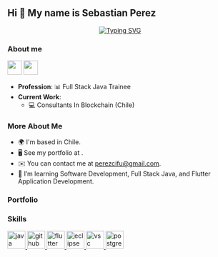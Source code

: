 ## Hi 👋 My name is Sebastian Perez

<p align="center">
    <a href="https://git.io/typing-svg"><img src="https://readme-typing-svg.herokuapp.com?font=Fira+Code&size=25&duration=3000&pause=1000&color=e69138&center=true&vCenter=true&width=477&lines=Developer" alt="Typing SVG" /></a>
</p>

### About me
<p align="left"> 
<a href="https://www.github.com/kyoxsoad" target="_blank" rel="noreferrer"><img src="https://icones.pro/wp-content/uploads/2021/06/icone-github-orange.png" width="32" height="32" /></a>
<a href="https://www.linkedin.com/in/sebastian-perez-cifuentes-3b813265" target="_blank" rel="noreferrer"><img src="https://www.pngmart.com/files/21/Linkedin-PNG-Clipart.png" width="32" height="32" /></a> 
</p>

* **Profession**: 📊 Full Stack Java Trainee
* **Current Work**:
  * 💻 Consultants In Blockchain (Chile)
 

### More About Me

* 🌍 I'm based in Chile.
* 🖥️ See my portfolio at .
* ✉️ You can contact me at [perezcifu@gmail.com](mailto:perezcifu@gmail.com).
* 🧠 I’m learning Software Development, Full Stack Java, and Flutter Application Development.
  
### Portfolio


###  Skills

<p align="left">
  <a href="https://www.java.com" target="_blank" rel="noreferrer"> 
    <img src="https://www.vectorlogo.zone/logos/java/java-icon.svg" alt="java" width="40" height="40"/> 
  </a>
  <a href="https://github.com/" target="_blank" rel="noreferrer"> 
    <img src="https://www.vectorlogo.zone/logos/github/github-icon.svg" alt="github" width="40" height="40"/> 
  </a>
  <a href="https://flutter.dev" target="_blank" rel="noreferrer"> 
    <img src="https://www.vectorlogo.zone/logos/flutterio/flutterio-icon.svg" alt="flutter" width="40" height="40"/> 
  </a>
  <a href="https://www.eclipse.org" target="_blank" rel="noreferrer"> 
    <img src="https://www.vectorlogo.zone/logos/eclipse/eclipse-icon.svg" alt="eclipse" width="40" height="40"/> 
  </a>
  <a href="https://code.visualstudio.com/" target="_blank" rel="noreferrer"> 
    <img src="https://www.vectorlogo.zone/logos/visualstudio_code/visualstudio_code-icon.svg" alt="vsc" width="40" height="40"/> 
  </a>
  <a href="https://www.postgresql.org" target="_blank" rel="noreferrer"> 
    <img src="https://www.vectorlogo.zone/logos/postgresql/postgresql-icon.svg" alt="postgresql" width="40" height="40"/> 
  </a>
</p>
